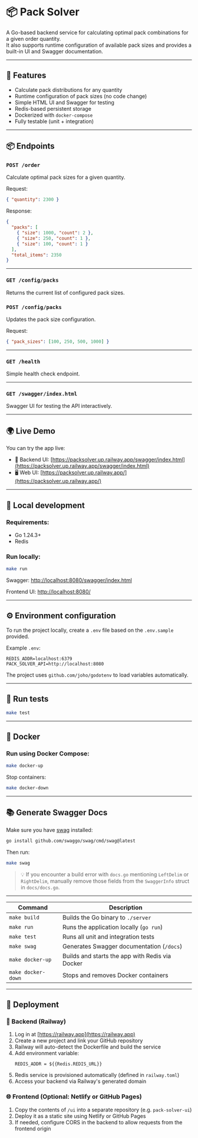 # 📦 Pack Solver

A Go-based backend service for calculating optimal pack combinations for a given order quantity.  
It also supports runtime configuration of available pack sizes and provides a built-in UI and Swagger documentation.

---

## 🚀 Features

- Calculate pack distributions for any quantity
- Runtime configuration of pack sizes (no code change)
- Simple HTML UI and Swagger for testing
- Redis-based persistent storage
- Dockerized with `docker-compose`
- Fully testable (unit + integration)

---

## 📦 Endpoints

### `POST /order`
Calculate optimal pack sizes for a given quantity.

Request:
```json
{ "quantity": 2300 }
```

Response:
```json
{
  "packs": [
    { "size": 1000, "count": 2 },
    { "size": 250, "count": 1 },
    { "size": 100, "count": 1 }
  ],
  "total_items": 2350
}
```

---

### `GET /config/packs`
Returns the current list of configured pack sizes.

### `POST /config/packs`
Updates the pack size configuration.

Request:
```json
{ "pack_sizes": [100, 250, 500, 1000] }
```

---

### `GET /health`
Simple health check endpoint.

---

### `GET /swagger/index.html`
Swagger UI for testing the API interactively.

---

## 🌍 Live Demo

You can try the app live:

- 🔧 Backend UI: [https://packsolver.up.railway.app/swagger/index.html](https://packsolver.up.railway.app/swagger/index.html)
- 🖥️ Web UI: [https://packsolver.up.railway.app/](https://packsolver.up.railway.app/)

---

## 🔧 Local development

### Requirements:
- Go 1.24.3+
- Redis

### Run locally:

```bash
make run
```

Swagger: [http://localhost:8080/swagger/index.html](http://localhost:8080/swagger/index.html)

Frontend UI: [http://localhost:8080/](http://localhost:8080/)

---

## ⚙️ Environment configuration

To run the project locally, create a `.env` file based on the `.env.sample` provided.

Example `.env`:

```
REDIS_ADDR=localhost:6379
PACK_SOLVER_API=http://localhost:8080
```

The project uses `github.com/joho/godotenv` to load variables automatically.

---

## 🧪 Run tests

```bash
make test
```

---

## 🐳 Docker

### Run using Docker Compose:

```bash
make docker-up
```

Stop containers:

```bash
make docker-down
```

---

## 📚 Generate Swagger Docs

Make sure you have [swag](https://github.com/swaggo/swag) installed:

```bash
go install github.com/swaggo/swag/cmd/swag@latest
```

Then run:

```bash
make swag
```

> 💡 If you encounter a build error with `docs.go` mentioning `LeftDelim` or `RightDelim`, manually remove those fields from the `SwaggerInfo` struct in `docs/docs.go`.

---

| Command             | Description                                       |
|---------------------|---------------------------------------------------|
| `make build`        | Builds the Go binary to `./server`                |
| `make run`          | Runs the application locally (`go run`)           |
| `make test`         | Runs all unit and integration tests               |
| `make swag`         | Generates Swagger documentation (`/docs`)         |
| `make docker-up`    | Builds and starts the app with Redis via Docker   |
| `make docker-down`  | Stops and removes Docker containers               |

---

## 🚀 Deployment

### 🧠 Backend (Railway)

1. Log in at [https://railway.app](https://railway.app)
2. Create a new project and link your GitHub repository
3. Railway will auto-detect the Dockerfile and build the service
4. Add environment variable:
   ```
   REDIS_ADDR = ${{Redis.REDIS_URL}}
   ```
5. Redis service is provisioned automatically (defined in `railway.toml`)
6. Access your backend via Railway's generated domain

### 🌐 Frontend (Optional: Netlify or GitHub Pages)

1. Copy the contents of `/ui` into a separate repository (e.g. `pack-solver-ui`)
2. Deploy it as a static site using Netlify or GitHub Pages
3. If needed, configure CORS in the backend to allow requests from the frontend origin